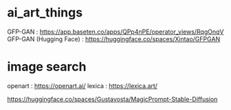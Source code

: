 # ai_art_things

GFP-GAN : https://app.baseten.co/apps/QPp4nPE/operator_views/RqgOnqV
GFP-GAN (Hugging Face) : https://huggingface.co/spaces/Xintao/GFPGAN

# image search

openart : https://openart.ai/
lexica : https://lexica.art/


https://huggingface.co/spaces/Gustavosta/MagicPrompt-Stable-Diffusion


